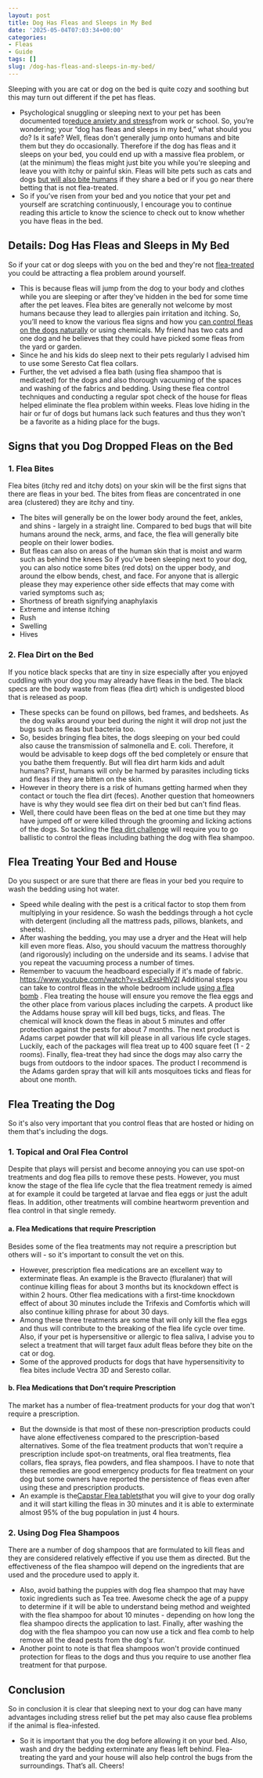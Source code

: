 ```yaml
---
layout: post
title: Dog Has Fleas and Sleeps in My Bed
date: '2025-05-04T07:03:34+00:00'
categories:
- Fleas
- Guide
tags: []
slug: /dog-has-fleas-and-sleeps-in-my-bed/
---
```


Sleeping with you are cat or dog on the bed is quite cozy and soothing but this may turn out different if the pet has fleas.
- Psychological snuggling or sleeping next to your pet has been documented to[reduce anxiety and stress](https://www.sleepassociation.org/sleep-news/pets-may-help-you-sleep-better/)from work or school.
So, you’re wondering; your “dog has fleas and sleeps in my bed,” what should you do? Is it safe?
Well, fleas don't generally jump onto humans and bite them but they do occasionally. Therefore if the dog has fleas and it sleeps on your bed, you could end up with a massive flea problem, or (at the minimum) the fleas might just bite you while you're sleeping and leave you with itchy or painful skin.
Fleas will bite pets such as cats and dogs
[but will also bite humans](https://pestpolicy.com/can-dog-fleas-transfer-to-humans/)
if they share a bed or if you go near there betting that is not flea-treated.
- So if you’ve risen from your bed and you notice that your pet and yourself are scratching continuously, I encourage you to continue reading this article to know the science to check out to know whether you have fleas in the bed.
## Details: Dog Has Fleas and Sleeps in My Bed
So if your cat or dog sleeps with you on the bed and they're not
[flea-treated](https://pestpolicy.com/best-flea-shampoo-for-dogs/)
you could be attracting a flea problem around yourself.
- This is because fleas will jump from the dog to your body and clothes while you are sleeping or after they've hidden in the bed for some time after the pet leaves.
Flea bites are generally not welcome by most humans because they lead to allergies pain irritation and itching. So, you’ll need to know the various flea signs and how you
[can control fleas on the dogs naturally](https://pestpolicy.com/how-to-kill-fleas-on-dogs-naturally-safe-and-fast/)
or using chemicals.
My friend has two cats and one dog and he believes that they could have picked some fleas from the yard or garden.
- Since he and his kids do sleep next to their pets regularly I advised him to use some Seresto Cat flea collars.
- Further, the vet advised a flea bath (using flea shampoo that is medicated) for the dogs and also thorough vacuuming of the spaces and washing of the fabrics and bedding.
Using these flea control techniques and conducting a regular spot check of the house for fleas helped eliminate the flea problem within weeks.
Fleas love hiding in the hair or fur of dogs but humans lack such features and thus they won't be a favorite as a hiding place for the bugs.
## Signs that you Dog Dropped Fleas on the Bed
### 1. Flea Bites
Flea bites (itchy red and itchy dots) on your skin will be the first signs that there are fleas in your bed. The bites from fleas are concentrated in one area (clustered) they are itchy and tiny.
- The bites will generally be on the lower body around the feet, ankles, and shins - largely in a straight line.
Compared to bed bugs that will bite humans around the neck, arms, and face, the flea will generally bite people on their lower bodies.
- But fleas can also on areas of the human skin that is moist and warm such as behind the knees
So if you’ve been sleeping next to your dog, you can also notice some bites (red dots) on the upper body, and around the elbow bends, chest, and face.
For anyone that is allergic please they may experience other side effects that may come with varied symptoms such as;
- Shortness of breath signifying anaphylaxis
- Extreme and intense itching
- Rush
- Swelling
- Hives
### 2. Flea Dirt on the Bed
If you notice black specks that are tiny in size especially after you enjoyed cuddling with your dog you may already have fleas in the bed.
The black specs are the body waste from fleas (flea dirt) which is undigested blood that is released as poop.
- These specks can be found on pillows, bed frames, and bedsheets.
As the dog walks around your bed during the night it will drop not just the bugs such as fleas but bacteria too.
- So, besides bringing flea bites, the dogs sleeping on your bed could also cause the transmission of salmonella and E. coli.
Therefore, it would be advisable to keep dogs off the bed completely or ensure that you bathe them frequently.
But will flea dirt harm kids and adult humans? First, humans will only be harmed by parasites including ticks and fleas if they are bitten on the skin.
- However in theory there is a risk of humans getting harmed when they contact or touch the flea dirt (feces).
Another question that homeowners have is why they would see flea dirt on their bed but can't find fleas.
- Well, there could have been fleas on the bed at one time but they may have jumped off or were killed through the grooming and licking actions of the dogs.
So tackling the
[flea dirt challenge](https://pestpolicy.com/what-is-flea-dirt/)
will require you to go ballistic to control the fleas including bathing the dog with flea shampoo.
## Flea Treating Your Bed and House
Do you suspect or are sure that there are fleas in your bed you require to wash the bedding using hot water.
- Speed while dealing with the pest is a critical factor to stop them from multiplying in your residence.
So wash the beddings through a hot cycle with detergent (including all the mattress pads, pillows, blankets, and sheets).
- After washing the bedding, you may use a dryer and the Heat will help kill even more fleas.
Also, you should vacuum the mattress thoroughly (and rigorously) including on the underside and its seams. I advise that you repeat the vacuuming process a number of times.
- Remember to vacuum the headboard especially if it's made of fabric.
https://www.youtube.com/watch?v=sLxExsHhV2I
Additional steps you can take to control fleas in the whole bedroom include
[using a flea bomb](http://pestpolicy.com/best-fogger-for-fleas/)
.
Flea treating the house will ensure you remove the flea eggs and the other place from various places including the carpets.
A product like the Addams house spray will kill bed bugs, ticks, and fleas. The chemical will knock down the fleas in about 5 minutes and offer protection against the pests for about 7 months.
The next product is Adams carpet powder that will kill please in all various life cycle stages. Luckily, each of the packages will flea treat up to 400 square feet (1 - 2 rooms).
Finally, flea-treat they had since the dogs may also carry the bugs from outdoors to the indoor spaces. The product I recommend is the Adams garden spray that will kill ants mosquitoes ticks and fleas for about one month.
## Flea Treating the Dog
So it's also very important that you control fleas that are hosted or hiding on them that's including the dogs.
### 1. Topical and Oral Flea Control
Despite that plays will persist and become annoying you can use spot-on treatments and dog flea pills to remove these pests.
However, you must know the stage of the flea life cycle that the flea treatment remedy is aimed at for example it could be targeted at larvae and flea eggs or just the adult fleas.
In addition, other treatments will combine heartworm prevention and flea control in that single remedy.
#### a. Flea Medications that require Prescription
Besides some of the flea treatments may not require a prescription but others will - so it's important to consult the vet on this.
- However, prescription flea medications are an excellent way to exterminate fleas.
An example is the Bravecto (fluralaner) that will continue killing fleas for about 3 months but its knockdown effect is within 2 hours.
Other flea medications with a first-time knockdown effect of about 30 minutes include the Trifexis and Comfortis which will also continue killing phrase for about 30 days.
- Among these three treatments are some that will only kill the flea eggs and thus will contribute to the breaking of the flea life cycle over time.
Also, if your pet is hypersensitive or allergic to flea saliva, I advise you to select a treatment that will target faux adult fleas before they bite on the cat or dog.
- Some of the approved products for dogs that have hypersensitivity to flea bites include Vectra 3D and Seresto collar.
#### b. Flea Medications that Don’t require Prescription
The market has a number of flea-treatment products for your dog that won't require a prescription.
- But the downside is that most of these non-prescription products could have alone effectiveness compared to the prescription-based alternatives.
Some of the flea treatment products that won't require a prescription include spot-on treatments, oral flea treatments, flea collars, flea sprays, flea powders, and flea shampoos.
I have to note that these remedies are good emergency products for flea treatment on your dog but some owners have reported the persistence of fleas even after using these and prescription products.
- An example is the[Capstar Flea tablets](https://pestpolicy.com/capstar-flea-tablets-for-large-dogs/)that you will give to your dog orally and it will start killing the fleas in 30 minutes and it is able to exterminate almost 95% of the bug population in just 4 hours.
### 2. Using Dog Flea Shampoos
There are a number of dog shampoos that are formulated to kill fleas and they are considered relatively effective if you use them as directed.
But the effectiveness of the flea shampoo will depend on the ingredients that are used and the procedure used to apply it.
- Also, avoid bathing the puppies with dog flea shampoo that may have toxic ingredients such as Tea tree.
Awesome check the age of a puppy to determine if it will be able to understand being method and weighted with the flea shampoo for about 10 minutes - depending on how long the flea shampoo directs the application to last.
Finally, after washing the dog with the flea shampoo you can now use a tick and flea comb to help remove all the dead pests from the dog's fur.
- Another point to note is that flea shampoos won't provide continued protection for fleas to the dogs and thus you require to use another flea treatment for that purpose.
## Conclusion
So in conclusion it is clear that sleeping next to your dog can have many advantages including stress relief but the pet may also cause flea problems if the animal is flea-infested.
- So it is important that you the dog before allowing it on your bed. Also, wash and dry the bedding exterminate any fleas left behind.
Flea-treating the yard and your house will also help control the bugs from the surroundings.
That’s all.
Cheers!
